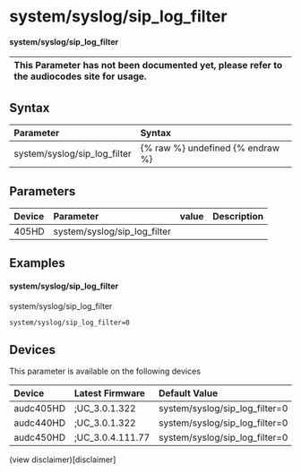 ﻿---
description: system/syslog/sip_log_filter
search: false
---

# system/syslog/sip_log_filter

#### system/syslog/sip_log_filter


| This Parameter has not been documented yet, please refer to the audiocodes site for usage.  |
| :--- |

## Syntax
| Parameter | Syntax |
| :--- | :--- |
|system/syslog/sip_log_filter | {% raw %} undefined {% endraw %} |

## Parameters
|Device|Parameter|value|Description|
|:---|:---|:---|:---|
| 405HD | system/syslog/sip_log_filter |  |  |

## Examples
#### system/syslog/sip_log_filter

system/syslog/sip_log_filter

```
system/syslog/sip_log_filter=0
```

## Devices
This parameter is available on the following devices

| Device | Latest Firmware | Default Value |
|:---|:---|:---|
| audc405HD | ;UC_3.0.1.322 | system/syslog/sip_log_filter=0 
| audc440HD | ;UC_3.0.1.322 | system/syslog/sip_log_filter=0 
| audc450HD | ;UC_3.0.4.111.77 | system/syslog/sip_log_filter=0 

(view disclaimer)[disclaimer]
